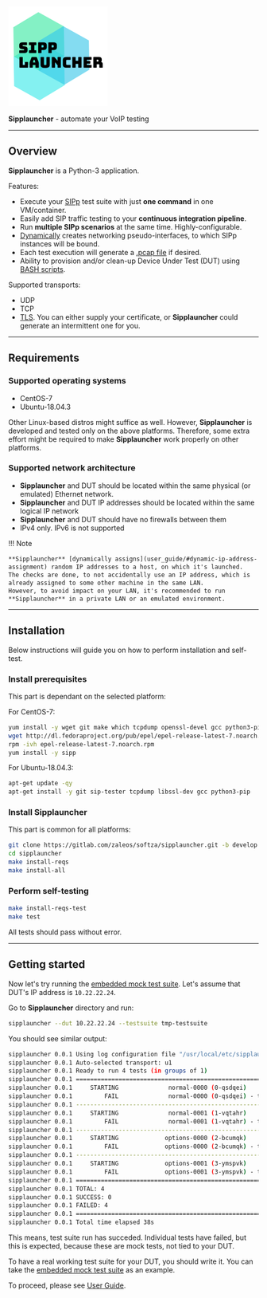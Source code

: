 ![Logo](assets/images/logo.png)

**Sipplauncher** - automate your VoIP testing

---

## Overview

**Sipplauncher** is a Python-3 application.

Features:

- Execute your [SIPp](http://sipp.sourceforge.net) test suite with just **one command** in one VM/container.
- Easily add SIP traffic testing to your **continuous integration pipeline**.
- Run **multiple SIPp scenarios** at the same time. Highly-configurable.
- [Dynamically](user_guide/#dynamic-ip-address-assignment) creates networking pseudo-interfaces, to which SIPp instances will be bound.
- Each test execution will generate a [.pcap file](user_guide/#pcap-capturing) if desired.
- Ability to provision and/or clean-up Device Under Test (DUT) using [BASH scripts](user_guide/#scripts).

Supported transports:

- UDP
- TCP
- [TLS](user_guide/#tls). You can either supply your certificate, or **Sipplauncher** could generate an intermittent one for you.

---

## Requirements

### Supported operating systems

- CentOS-7
- Ubuntu-18.04.3

Other Linux-based distros might suffice as well.
However, **Sipplauncher** is developed and tested only on the above platforms.
Therefore, some extra effort might be required to make **Sipplauncher** work properly on other platforms.

### Supported network architecture

- **Sipplauncher** and DUT should be located within the same physical (or emulated) Ethernet network.
- **Sipplauncher** and DUT IP addresses should be located within the same logical IP network
- **Sipplauncher** and DUT should have no firewalls between them
- IPv4 only. IPv6 is not supported

!!! Note

    **Sipplauncher** [dynamically assigns](user_guide/#dynamic-ip-address-assignment) random IP addresses to a host, on which it's launched.
    The checks are done, to not accidentally use an IP address, which is already assigned to some other machine in the same LAN.
    However, to avoid impact on your LAN, it's recommended to run **Sipplauncher** in a private LAN or an emulated environment.

---

## Installation

Below instructions will guide you on how to perform installation and self-test.

### Install prerequisites

This part is dependant on the selected platform:

For CentOS-7:

```bash
yum install -y wget git make which tcpdump openssl-devel gcc python3-pip
wget http://dl.fedoraproject.org/pub/epel/epel-release-latest-7.noarch.rpm
rpm -ivh epel-release-latest-7.noarch.rpm
yum install -y sipp
```

For Ubuntu-18.04.3:

```bash
apt-get update -qy
apt-get install -y git sip-tester tcpdump libssl-dev gcc python3-pip
```

### Install **Sipplauncher**
This part is common for all platforms:

```bash
git clone https://gitlab.com/zaleos/softza/sipplauncher.git -b develop
cd sipplauncher
make install-reqs
make install-all
```

### Perform self-testing

```bash
make install-reqs-test
make test
```

All tests should pass without error.

---

## Getting started

Now let's try running the [embedded mock test suite](user_guide/#test-suite-folder-layout).
Let's assume that DUT's IP address is `10.22.22.24`.

Go to **Sipplauncher** directory and run:

```bash
sipplauncher --dut 10.22.22.24 --testsuite tmp-testsuite
```

You should see similar output:

```bash
sipplauncher 0.0.1 Using log configuration file "/usr/local/etc/sipplauncher/sipplauncher.configlog.conf"
sipplauncher 0.0.1 Auto-selected transport: u1
sipplauncher 0.0.1 Ready to run 4 tests (in groups of 1)
sipplauncher 0.0.1 ================================================================================
sipplauncher 0.0.1     STARTING              normal-0000 (0-qsdqei)
sipplauncher 0.0.1         FAIL              normal-0000 (0-qsdqei) - took 7s
sipplauncher 0.0.1 --------------------------------------------------------------------------------
sipplauncher 0.0.1     STARTING              normal-0001 (1-vqtahr)
sipplauncher 0.0.1         FAIL              normal-0001 (1-vqtahr) - took 6s
sipplauncher 0.0.1 --------------------------------------------------------------------------------
sipplauncher 0.0.1     STARTING             options-0000 (2-bcumqk)
sipplauncher 0.0.1         FAIL             options-0000 (2-bcumqk) - took 6s
sipplauncher 0.0.1 --------------------------------------------------------------------------------
sipplauncher 0.0.1     STARTING             options-0001 (3-ymspvk)
sipplauncher 0.0.1         FAIL             options-0001 (3-ymspvk) - took 6s
sipplauncher 0.0.1 ================================================================================
sipplauncher 0.0.1 TOTAL: 4
sipplauncher 0.0.1 SUCCESS: 0
sipplauncher 0.0.1 FAILED: 4
sipplauncher 0.0.1 ================================================================================
sipplauncher 0.0.1 Total time elapsed 38s
```

This means, test suite run has succeded.
Individual tests have failed, but this is expected, because these are mock tests, not tied to your DUT.

To have a real working test suite for your DUT, you should write it.
You can take the [embedded mock test suite](user_guide/#test-suite-folder-layout) as an example.

To proceed, please see [User Guide](user_guide).
